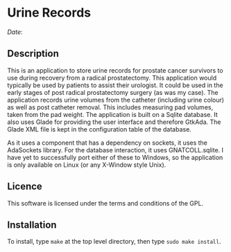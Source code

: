 # Urine Records
$Date:$

## Description
This is an application to store urine records for prostate cancer survivors to 
use during recovery from a radical prostatectomy.   This application would 
typically be used by patients to assist their urologist. It could be used in 
the early stages of post radical prostatectomy surgery (as was my case). The 
application records urine volumes from the catheter (including urine colour) as 
well as post catheter removal. This includes measuring pad volumes, taken from 
the pad weight. The application is built on a Sqlite database. It also uses 
Glade for providing the user interface and therefore GtkAda. The Glade XML file 
is kept in the configuration table of the database.

As it uses a component that has a dependency on sockets, it uses the AdaSockets 
library. For the database interaction, it uses GNATCOLL.sqlite. I have yet to 
successfully port either of these to Windows, so the application is only 
available on Linux (or any X-Window style Unix).

## Licence
This software is licensed under the terms and conditions of the GPL.

## Installation
To install, type `make` at the  top level directory, then type `sudo make install`.


